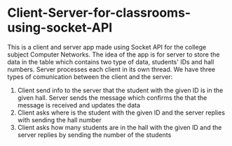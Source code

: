 # Client-Server-for-classrooms-using-socket-API
This is a client and server app made using Socket API for the college subject Computer Networks.
The idea of the app is for server to store the data in the table which contains two type of data, students' IDs and hall numbers. Server processes each client in its own thread. We have three types of comunication between the client and the server:
1. Client send info to the server that the student with the given ID is in the given hall. Server sends the message which confirms the that the message is received and updates the data
2. Client asks where is the student with the given ID and the server replies with sending the hall number
3. Client asks how many students are in the hall with the given ID and the server replies by sending the number of the students
